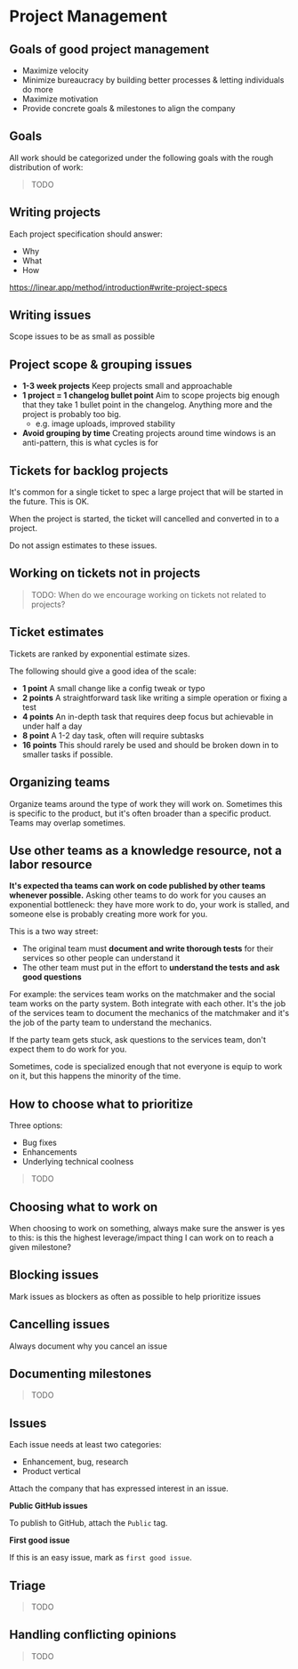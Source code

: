 # Project Management

## Goals of good project management

- Maximize velocity
- Minimize bureaucracy by building better processes & letting individuals do more
- Maximize motivation
- Provide concrete goals & milestones to align the company

## Goals

All work should be categorized under the following goals with the rough distribution of work:

> TODO

## Writing projects

Each project specification should answer:

- Why
- What
- How

https://linear.app/method/introduction#write-project-specs

## Writing issues

Scope issues to be as small as possible

## Project scope & grouping issues

- **1-3 week projects** Keep projects small and approachable
- **1 project = 1 changelog bullet point** Aim to scope projects big enough that they take 1 bullet point in
  the changelog. Anything more and the project is probably too big.
  - e.g. image uploads, improved stability
- **Avoid grouping by time** Creating projects around time windows is an anti-pattern, this is what cycles is
  for

## Tickets for backlog projects

It's common for a single ticket to spec a large project that will be started in the future. This is OK.

When the project is started, the ticket will cancelled and converted in to a project.

Do not assign estimates to these issues.

## Working on tickets not in projects

> TODO: When do we encourage working on tickets not related to projects?

## Ticket estimates

Tickets are ranked by exponential estimate sizes.

The following should give a good idea of the scale:

- **1 point** A small change like a config tweak or typo
- **2 points** A straightforward task like writing a simple operation or fixing a test
- **4 points** An in-depth task that requires deep focus but achievable in under half a day
- **8 point** A 1-2 day task, often will require subtasks
- **16 points** This should rarely be used and should be broken down in to smaller tasks if possible.

## Organizing teams

Organize teams around the type of work they will work on. Sometimes this is specific to the product, but it's
often broader than a specific product. Teams may overlap sometimes.

## Use other teams as a knowledge resource, not a labor resource

**It's expected tha teams can work on code published by other teams whenever possible.** Asking other teams to
do work for you causes an exponential bottleneck: they have more work to do, your work is stalled, and someone
else is probably creating more work for you.

This is a two way street:

- The original team must **document and write thorough tests** for their services so other people can
  understand it
- The other team must put in the effort to **understand the tests and ask good questions**

For example: the services team works on the matchmaker and the social team works on the party system. Both
integrate with each other. It's the job of the services team to document the mechanics of the matchmaker and
it's the job of the party team to understand the mechanics.

If the party team gets stuck, ask questions to the services team, don't expect them to do work for you.

Sometimes, code is specialized enough that not everyone is equip to work on it, but this happens the minority
of the time.

## How to choose what to prioritize

Three options:

- Bug fixes
- Enhancements
- Underlying technical coolness

> TODO

## Choosing what to work on

When choosing to work on something, always make sure the answer is yes to this: is this the highest
leverage/impact thing I can work on to reach a given milestone?

## Blocking issues

Mark issues as blockers as often as possible to help prioritize issues

## Cancelling issues

Always document why you cancel an issue

## Documenting milestones

> TODO

## Issues

Each issue needs at least two categories:

- Enhancement, bug, research
- Product vertical

Attach the company that has expressed interest in an issue.

**Public GitHub issues**

To publish to GitHub, attach the `Public` tag.

**First good issue**

If this is an easy issue, mark as `first good issue`.

## Triage

> TODO

## Handling conflicting opinions

> TODO

